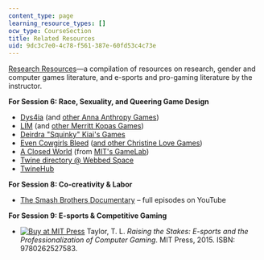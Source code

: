 ```yaml
---
content_type: page
learning_resource_types: []
ocw_type: CourseSection
title: Related Resources
uid: 9dc3c7e0-4c78-f561-387e-60fd53c4c73e
---
```


[Research Resources](http://tltaylor.com/teaching/)—a compilation of resources on research, gender and computer games literature, and e-sports and pro-gaming literature by the instructor.

**For Session 6: Race, Sexuality, and Queering Game Design**

*   [Dys4ia](https://docubase.mit.edu/project/dys4ia/) (and [other Anna Anthropy Games](https://w.itch.io/))
*   [LIM](http://gameartshow.siggraph.org/gas/lim/) (and [other Merritt Kopas Games](https://a-dire-fawn.itch.io/))
*   [Deirdra "Squinky" Kiai's Games](https://squinky.me/)
*   [Even Cowgirls Bleed](http://scoutshonour.com/cowgirl/) ([and other Christine Love Games](http://loveconquersallgam.es/))
*   [A Closed World](http://gambit.mit.edu/loadgame/summer2011/aclosedworld_play.php) (from [MIT's GameLab](http://gamelab.mit.edu/games/))
*   [Twine directory @ Webbed Space](http://l.j-factor.com/twine/)
*   [TwineHub](http://twinehub.weebly.com/)

**For Session 8: Co-creativity & Labor**

*   [The Smash Brothers Documentary](https://www.youtube.com/playlist?list=PLoUHkRwnRH-KTCH3tJ9WvsWWPEgUu-y6d) – full episodes on YouTube

**For Session 9: E-sports & Competitive Gaming**

*   [![Buy at MIT Press](/images/mp_logo.gif)](https://mitpress.mit.edu/9780262527583) Taylor, T. L. _Raising the Stakes: E-sports and the Professionalization of Computer Gaming_. MIT Press, 2015. ISBN: 9780262527583.